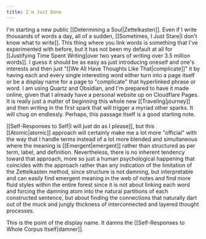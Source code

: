 ```yaml
---
title: I'm Just Done
---
```

I'm starting a new public [[Determining a Soul|Zettelkasten]]. Even if I write thousands of words a day, all of a sudden, [[Sometimes, I Just Stare|I don't know what to write]]. This thing where you link words is something that I've experimented with before, but it has not been my default at all for [[Justifying Time Spent Writing|over two years of writing over 3.5 million words]]. I guess it should be as easy as just introducing oneself and one's interests and then just "[[We All Have Thoughts Like That|complicate]]" it by having each and every single interesting word either turn into a page itself or be a display name for a page to "complicate" that hyperlinked phrase or word. I am using Quartz and Obsidian, and I'm prepared to have it made online, given that I already have a personal website up on Cloudflare Pages. It is really just a matter of beginning this whole new [[Traveling|journey]] and then writing in the first spark that will trigger a myriad other sparks. It will chug on endlessly. Perhaps, this passage itself is a good starting note.

[[Self-Responses to Self|I will just do as I please]], but this [[Atomic|atomic]] approach will certainly make me a lot more "official" with the way that I handle terms instead of a lot more blended and simultaneous where the meaning is [[Emergent|emergent]] rather than structured as per term, label, and definition. Nevertheless, there is no inherent tendency toward that approach, more so just a human psychological happening that coincides with the approach rather than any indication of the limitation of the Zettelkasten method, since structure is not damning, but interpretable and can easily find emergent meaning in the web of notes and find more fluid styles within the entire forest since it is not about linking each word and forcing the damning atom into the natural partitions of each constructed sentence, but about finding the connections that naturally dart out of the muck and jungly thickness of interconnected and layered thought processes.

This is the point of the display name. It damns the [[Self-Responses to Whole Corpus Itself|damner]].